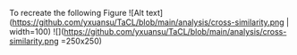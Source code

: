 To recreate the following Figure
![Alt text](https://github.com/yxuansu/TaCL/blob/main/analysis/cross-similarity.png | width=100)
![](https://github.com/yxuansu/TaCL/blob/main/analysis/cross-similarity.png =250x250)
